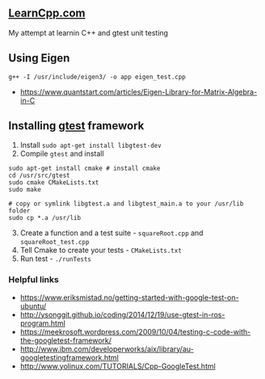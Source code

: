 ## [LearnCpp.com](http://www.learncpp.com/)

My attempt at learnin C++ and gtest unit testing

## Using Eigen

`g++ -I /usr/include/eigen3/ -o app eigen_test.cpp`

* https://www.quantstart.com/articles/Eigen-Library-for-Matrix-Algebra-in-C

## Installing [gtest](https://github.com/google/googletest) framework

1. Install `sudo apt-get install libgtest-dev`
2. Compile `gtest` and install
~~~
sudo apt-get install cmake # install cmake
cd /usr/src/gtest
sudo cmake CMakeLists.txt
sudo make
 
# copy or symlink libgtest.a and libgtest_main.a to your /usr/lib folder
sudo cp *.a /usr/lib
~~~
3. Create a function and a test suite - `squareRoot.cpp` and `squareRoot_test.cpp`
4. Tell Cmake to create your tests - `CMakeLists.txt`
5. Run test - `./runTests`

### Helpful links

* https://www.eriksmistad.no/getting-started-with-google-test-on-ubuntu/
* http://ysonggit.github.io/coding/2014/12/19/use-gtest-in-ros-program.html
* https://meekrosoft.wordpress.com/2009/10/04/testing-c-code-with-the-googletest-framework/
* http://www.ibm.com/developerworks/aix/library/au-googletestingframework.html
* http://www.yolinux.com/TUTORIALS/Cpp-GoogleTest.html

